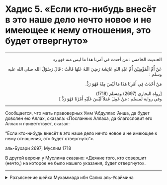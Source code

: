 
<h1 class="hadith-header">
  Хадис 5. «Если кто-нибудь внесёт в это наше дело нечто новоe и не имеющее к нему отношения, это будет отвергнуто»
</h1> 

<hr>

<p class="arabic-text" dir="rtl">الحـديث الخامس : من أحدث في أمرنا هذا ما ليس منه فهو رد</p>

<p class="arabic-text" dir="rtl">
 عَنْ أُمِّ الْمُؤْمِنِيْنَ أُمِّ عَبْدِ اللهِ عَائِشَةَ رَضِيَ اللهُ عَنْهَا قَالَتْ : قَالَ رَسُوْلُ الله صلى الله عليه وسلم : 
</p>

<p class="arabic-text" dir="rtl">
مَنْ أَحْدَثَ فِي أَمْرِنَا هَذَا مَا لَيْسَ مِنْهُ فَهُوَ رَدٌّ. 
</p>

<p class="arabic-subtext" dir="rtl">
[رواه البخاري (2697) ومسلم (1718) <br>
وفي رواية لمسلم : مَنْ عَمِلَ عَمَلاً لَيْسَ عَلَيْهِ أَمْرُنَا فَهُوَ رَدٌّ ] 
</p>

<hr>

<p class="russian-text"> 
Сообщается, что мать правоверных Умм ‘Абдуллах ‘Аиша, да будет доволен ею Аллах, сказала: «Посланник Аллаха, да благословит его Аллах и приветствует, сказал:
</p>

<p class="russian-text">
“Если кто-нибудь внесёт в это наше дело нечто новоe и не имеющее к нему отношения, это будет отвергнуто”».
</p>

<p class="russian-subtext">
аль-Бухари 2697; Муслим 1718
</p>

<p class="russian-subtext">
В другой версии у Муслима сказано: «Деяние того, кто совершит (нечто,) на которое не было нашего указания, будет отвергнуто».
</p>

<hr class="endline">

<details class="comments">
  <summary class="comments-title">Разъяснение шейха Мухаммада ибн Салих аль-Усаймина</summary>
  <p class="comments-text">
    У ‘Аиши (да будет доволен ею Аллах) была кунья «мать правоверных», потому что она была одной из жён Пророка ﷺ. Все матери правоверных носили эту кунью, поскольку Аллах сказал: «...а его жёны — их матери» (сура 33 «Аль-Ахзаб = Союзные племена», аят 6). Таким образом, каждая жена Пророка ﷺ является матерью правоверных. <br>У ‘Аиши также была кунья Умм ‘Абдаллах (‘мать ‘Абдаллаха’). <br>-----  <br>Означает ли это, что у неё родился ребёнок?  <br>Некоторые учёные заявляют, что у ‘Аиши случился выкидыш, который не выжил. Другие же учёные утверждают, что ‘Аиша никогда не рожала — ни мёртвого ребёнка, ни живого, причина же, по которой она взяла эту кунью, состоит в том, что имена ‘Абдаллах и ‘Абд-ар-Рахман наиболее любимы Аллахом [Муслим, No 2132]. <br>----- <br>‘Аиша была дочерью Абу Бакра ас-Сыддика . Пророк ﷺ заключил брачный договор с ней, когда ей было шесть лет, а женился на ней, когда она стала совершеннолетней (в девять лет). ‘Аиша передала мусульманской общине много знаний, в том числе по вопросам фикха. Она передала множество хадисов и была знатоком хадисоведения, а также факихом, прекрасно разбираясь в вопросах Шариата. <br>«[Если] кто внесёт в это наше дело то, что к нему не относится, это будет отвергнуто». В арабском языке это предложение является условным. То есть: если кто-то внесёт какое-либо новшество в религию, то это непременно будет отвергнуто. <br>Слово «внесёт» (ахдаса) означает ‘выдумает чтото новое’, ‘изобретёт то, чего не было раньше’. <br>Под «нашим делом» подразумевается наша религия и наш Шариат. <br>«То, что к нему не относится» — это то, что не установили Аллах и Его Посланник ﷺ. <br>Слова «это будет отвергнуто» означают, что нововведение не принимается, даже если это деяние было совершено искренне, ибо Аллах сказал: «А ведь им было велено лишь поклоняться Аллаху, искренне исповедуя пред Ним религию» (сура 98 «Аль-Баййина = Ясное знамение», аят 5) — а также: «От того, кто ищет иную религию помимо ислама, это никогда не будет принято, и в последней жизни он окажется среди потерпевших урон» (сура 3 «‘Али ‘Имран = Семейство ‘Имрана», аят 85). <br>В другой версии хадиса, которую привёл Муслим, сказано: «[Если] кто совершит деяние, на которое нет нашего указания, оно будет отвергнуто». Эта версия носит более общий характер, чем первый хадис. <br>Смысл второй версии хадиса состоит в следующем: «[Если] кто совершит деяние» — будь то поклонение, торговая сделка и т. п. «...на которое нет нашего указания», то есть это не велели совершать Аллах и Его Посланник. «...оно будет отвергнуто», то есть не принято. <br>Этот хадис является одной из основ ислама. На это указывают слова Всевышнего: «Таков Мой прямой путь. Следуйте по нему и не следуйте другими путями, поскольку они собьют вас с Его пути» (сура 6 «Аль-Ан‘ам = Скот», аят 153). Вышеупомянутые аяты также указывают на эту великую основу. <br>Исламские учёные, да будет милостив к ним Аллах, единодушны в том, что любое поклонение является действительным только при наличии двух условий: 1) искренность, то есть оно должно быть совершено только ради Аллаха; 2) соответствие Шариату, то есть оно должно следовать из того, чего придерживался Посланник Аллаха ﷺ. <br>Вывод о необходимости соответствия поклонения тому, что совершал Посланник ﷺ, был сделан на осно-вании данного хадиса, а также аятов Корана, которые приведены выше. <br>Полезные выводы, извлекаемые из этого хадиса: <br>1. Строго запрещается вносить какие-либо новшества в религию Аллаха, даже если человек это делает с благим намерением, сердце жаждет этого и готово принять. Подобные новшества в религии относятся к деяниям шайтана.  <br>----- <br>Если человек внёс такое новшество в религию, которое имеет основу в религии, однако совершил его не таким образом, который установлен в Шариате, то будет ли это отвергнуто или нет? <br>Это будет отвергнуто. Например, некоторые люди ввели в религию определённые виды поклонения, слова поминания Аллаха, моральноэтические нормы и т. п. Всё это не примется и будет отвергнуто.<br>-----<br>Необходимо знать, что следование за Посланником ﷺ может быть только тогда, когда деяние соответствует Шариату в шести вещах: причина, вид, мера, образ, время и место. Если деяние не соответствует хотя бы одному из этих шести условий, то оно недействительно и будет отвергнуто, ибо в таком случае человек внёс в религию Аллаха то, что к ней не относится. <br>Первое условие — причина. Деяние должно соответствовать Шариату в своей причине. Оно не будет принято, если человек совершит поклонение по такой причине, которую не установил Всевышний Аллах. <br>Пример 1. Если человек будет совершать два рак‘ата намаза всякий раз, когда он приходит домой, сделав это для себя обычаем, это будет отвергнуто. Несмотря на то что у совершения намаза есть основа в Шариате, связывание причины его совершения с той причиной, которая не установлена в Шариате, делает это деяние недействительным. <br>Пример 2. Если человек внесёт в религию праздник по случаю победы мусульман в битве при Бадре, то это деяние будет отвергнуто, потому что он связал причину праздника с тем, что не установили причиной ни Аллах, ни Его Посланник. <br>Второе условие — вид. Деяние должно соответствовать Шариату по своему виду. Если человек будет поклоняться Аллаху с помощью такого поклонения, которого Он не устанавливал, это деяние не будет принято. <br>Пример. Если кто-то принесёт в качестве ритуального жертвоприношения лошадь, то это деяние будет отвергнуто и не принято, потому что оно противоречит Шариату по своему виду. В качестве ритуального жертвоприношения могут быть принесены только следующие животные: верблюды, коровы, овцы и козы. Если же человек принесёт в жертву лошадь, чтобы раздать её мясо в качестве милостыни, то это дозволено, потому что человек вознамерился приблизиться к Аллаху не посредством жертвоприношения как вида поклонения, а через раздачу мяса жертвенного животного в виде милостыни. <br>Третье условие — мера. Деяние должно соответствовать Шариату в своей мере. Если человек будет поклоняться Аллаху сверх меры, которая установлена в Шариате, то это деяние не будет принято. <br>Пример. Если человек совершил ритуальное малое омовение (вуду’) четыре раза, то есть омыл каждую часть тела четырежды, то четвёртый раз не будет принят, ибо омовение перешло меру, установленную в Шариате. Более того, в одном из хадисов сообщается, что Пророк ﷺ трижды омыл части тела во время ритуального омовения, после чего сказал: «Кто сделает больше, тот поступил скверно, перешёл границы Аллаха и совершил беззаконие» [Абу Давуд, No 135; ан-Наса’и, No 140; Ибн Маджа, No 422. Хороший (хасан) согласно аль-Албани: Сахих аль-джами‘, No 7015]. <br>Четвёртое условие — образ. Деяние должно соответствовать Шариату по образу. Если человек будет поклоняться Аллаху таким образом, который не установлен в Шариате, то это не будет принято, но будет отвергнуто. <br>Пример 1. Если человек во время намаза совершит земной поклон до поясного поклона, то его намаз будет недействителен и отвергнут, потому что он не соответствует Шариату по своему образу. <br>Пример 2. Если человек совершит ритуальное омовение в обратном порядке, то есть начнёт с ног, потом станет протирать голову, затем мыть руки до локтей, после этого — лицо, то его ритуальное омовение будет недействительным, потому что манера его совершения противоречит Шариату. <br>Пятое условие — время. Деяние должно соответствовать Шариату по времени. <br>Пример 1. Если человек совершит намаз раньше положенного времени, то его намаз не будет принят, так как это деяние совершено не в установленное для него Шариатом время. <br>Пример 2. Если человек совершит ритуальное жертвоприношение (удхийя/курбан) до праздничного намаза в День жертвоприношения, то его деяние не будет принято в качестве ритуального жертвоприношения, потому что оно не совпадает с Шариатом по времени. <br>Пример 3. Если человек совершит благочестивое уединение с целью поклонения Аллаху (и‘тикяф) в неустановленное для этого время, то это дозволено, но не будет считаться таким же поклонением, как и‘тикяф в установленное Шариатом время. (Вне месяца рамадан совершать и‘тикяф разрешено, поскольку это подтвердил Пророк ﷺ в отношении ‘Умара ибн аль-Хаттаба , которому он велел выполнить данный обет в Заповедной мечети.) <br>Пример 4. Если человек без уважительной причины отложит какое-либо поклонение, установленное в строго определённое время, до того момента, когда срок его уже истёк, то оно будет отвергнуто. Например, если человек без уважительной причины совершит рассветный намаз после восхода солнца, то его намаз не будет принят, потому что он совершил такое деяние, на которое нет веления Аллаха и Его Посланника ﷺ. <br>Шестое условие — место. Деяние должно соответствовать Шариату по месту его совершения. <br>Пример. Если человек совершит благочестивое уединение с целью поклонения Аллаху (и‘тикяф) не в мечети, а, например, в медресе или дома, то его и‘тикяф не будет действительным, потому что это деяние не совпадает с тем местом, которое установлено в Шариате, — таким местом является только мечеть. <br>Обратите внимание на эти шесть основ и соизмеряйте с ними все дела поклонения, которые вы совершаете! <br>Ниже приводится ряд примеров, которые касаются различных сторон жизни. Деяния, о которых пойдёт речь в этих примерах, отвергаются, поскольку они противоречат повелению Аллаха и Его Посланника ﷺ. <br>Пример первый. Если кто занимается торговлей после второго призыва на пятничный намаз, притом что он относится к той категории людей, для которых пятничный намаз является обязательным, то заключённая им в этот период времени сделка купли-продажи недействительна, ибо она противоречит повелению Аллаха и Его Посланника ﷺ. Если такое произойдёт, необходимо расторгнуть сделку, вернув товар продавцу, а деньги, заплаченные за товар, — покупателю. Когда Пророку ﷺ сообщили, что за один са‘ фиников высшего сорта даётся два са‘ обычных фиников, а за два са‘ высшего сорта — три са‘ обычных фиников, он сказал: «Верните их!» — то есть отмените сделку купли-продажи, поскольку она противоречит повелению Аллаха и Его посланника. <br>Пример второй. Если девушка вышла замуж без опекуна, то этот брак является недействительным, поскольку Пророк ﷺ сказал: «Бракосочетание без опекуна недействительно» [Абу Давуд, No 2085; Тирмизи, No 1101; Ибн Маджа, No 1881. Достоверный согласно альАлбани: Сахих аль-джами‘, No 7555]. <br>Пример третий. Если муж разводится со своей женой в тот период, когда у неё месячные, то действителен ли развод или нет? Отвечая на этот вопрос, учёные разошлись во мнениях. Когда имаму Ахмаду, да будет милостив к нему Аллах, сообщили о мнении, что развод, данный во время месячных, недействителен, он сказал: «Это плохое мнение». Такова точка зрения имама Ахмада, который был великолепным знатоком хадисов и фикха, и, как мы видим, он порицал такое мнение. Аналогичным образом и другие учёные порицают мнение о недействительности развода, данного во время месячных, полагая, что развод во время месячных действителен и считается одним разводом. <br>Однако есть и такие учёные, которые придерживались иной точки зрения: развод, данный во время месячных, недействителен. К ним, например, относится шейх ислама Ибн Таймийя, да будет милостив к нему Аллах. <br>Таким образом, по данному вопросу среди учёных существуют разногласия. Я упомянул его лишь для того, чтобы другие люди не проявляли в нём небрежность, раздавая фетвы о недействительности развода во время месячных и обязывая народ следовать за этим только на этом основании. Например, ‘Умар ибн аль-Хаттаб вменил людям в обязанность считать тройное произнесение формулы развода за окончательный развод, когда сами люди обязали себя к этому. Произнесение тройной формулы развода во времена Пророка ﷺ, Абу Бакра и первых двух лет правления ‘Умара считалось однократным разводом. Однако, когда люди стали дерзко относиться к запретному, начав торопиться с тем, с чем им следовало бы помедлить, ‘Умар обязал их тем, к чему они сами себя обязали, сказав: «Поистине, люди торопятся с тем, с чем им следовало бы помедлить, так не обязать ли нам их к этому?» [Муслим, No 1472]. <br>Я поднял данную тему потому, что люди в наше время играют с вопросом развода. Например, приходит к тебе мужчина, у которого нет знаний, и говорит, что десять лет тому назад он развёлся со своей женой, когда у неё были месячные. Ты ему отвечаешь: «Развод состоялся», а он возражает: «Но ведь развод во время месячных относится к еретическому виду развода». Он говорит это, а сам чёрное не может отличить от белого. Задать же вопрос его побудило лишь половое влечение. Можно ли в подобной ситуации вынести фетву, сказав ему: «Твой развод не состоялся»? Конечно, нет! Ведь мы несём ответственность, за которую будем отвечать в День Воскрешения! Поэтому мы ему скажем: «Ты сам обязал себя к тому, что желал, так соблюдай же эту обязанность!» Вы только представьте себе: если у этой женщины закончился срок ‘идды, который последовал за этим разводом, и она вышла замуж за другого человека, неужели он придёт к её нынешнему мужу и скажет: «Эта женщина — моя жена»?! Он так не скажет, потому что сам обязал себя к этому, поэтому как мы можем посметь открыть для него такую возможность? <br>В любом случае большинство исламских учёных говорят, что развод во время месячных действителен, а о тех, кто говорит, что это не так, имам Ахмад сказал: «Это плохое мнение», то есть не следует его придерживаться. <br>Пример четвёртый. Один человек продал одну окию золота за полторы окии золота. Эта сделка является недействительной, потому что Пророк ﷺ сказал: «Золото [следует продавать] за золото, [равное ему] по весу» [Бухари, No 2176; Муслим, No 1584]. <br>Пример пятый. Человек, совершающий намаз в одежде, которую он насильно отобрал. Большинство учёных говорят: «Его намаз действителен, потому что запрет касается не намаза, а отбирания одежды силой независимо от того, молишься ты в ней или нет». Поэтому данный запрет не влияет на действительность намаза. Ведь Пророк ﷺ не сказал: «Не совершайте намаз в отобранной одежде!» Нет, он запретил забирать что-либо насильно, ибо это харам, но намаз от этого не нарушается. <br>Пример шестой. Человек, совершающий дополнительный намаз без причины в запретное для намаза время. Это деяние будет отвергнуто, потому что запрещён сам намаз в это время. <br>Пример седьмой. Человек, соблюдающий пост в Праздник разговения, знаменующий окончание рамадана. Это деяние будет отвергнуто, потому что запрещён сам пост в это время. <br>Пример восьмой. Человек, совершающий малое омовение водой, которую он насильно отобрал. Его омовение будет действительным, потому что запрет касается насильственного отбирания воды, а не совершения омовения такой водой. <br>Здесь действует важное правило: если в шариатском тексте передаётся о запрете самого поклонения, тогда оно будет недействительным. Если же запрет общий, не касающийся самого поклонения, то оно будет действительным. <br>Пример девятый. Один человек обманул другого человека при продаже. Сделка купли-продажи является действительной, потому что запрет касается лишь надувательства. Поэтому если человек, которого обманули, согласится на эту сделку, то она остаётся действительной. Пророк ﷺ сказал: «Не встречайте [караваны] с тем, что привозят [для продажи]. Если же кто-то встретит [караван] и купит что-либо, а потом хозяин [товара] явится на рынок, то он будет иметь право выбора» [Муслим, No 1519]. Обратите внимание, что Пророк ﷺ не сказал: «Эта покупка недействительна». Нет, он признал такие сделки действительными, но предоставил право выбора обманутому человеку, которого встретили за пределами города и у которого перекупили товар по заниженной цене: он имеет право расторгнуть эту сделку, хотя сама сделка купли-продажи действительна. <br>Таким образом, разница состоит в том, чтобы понять, на что направлен запрет: на само деяние или на то, что находится за пределами деяния. Если запрет состоит в самом деянии, то, несомненно, оно будет отвергнуто, поскольку если вы посчитаете запретное действительным, то это будет вызовом Аллаху и Его Посланнику ﷺ. Если же запрет направлен на то, что сопутствует деянию, но находится за его пределами, то само деяние остаётся действительным, а грех будет состоять в нарушении запрета. <br>Пример десятый. Человек, совершающий хадж на отобранные силой средства. Например, он отобрал у кого-то верблюда и совершил на нём хадж. Такой хадж будет действительным. Таково мнение большинства учёных, и оно правильное. Дело в том, что его грех состоит в насильственном захвате этого верблюда (или, скажем, машины), но к самому акту поклонения, то есть к хаджу, этот грех не относится. Ведь иногда человек совершает хадж и без средства передвижения, то есть этот грех никак не связан с обрядами хаджа. Некоторые же учёные сказали, что хадж в таком случае недействителен, и один из них продекламировал следующие строки: <br> ----- <br>Если хадж совершил на средства, <br>что добыты запретным путём, <br>этот хадж совершен не тобою, <br>а всего лишь твоим ослом! <br>-----<br>В другой версии хадиса, которую привёл Муслим, сказано: «[Если] кто совершит деяние, на которое нет нашего указания, оно будет отвергнуто». Этот хадис указывает на то, что если на какое-либо дело в религии нет веления Аллаха и Его Посланника ﷺ, то оно будет отвергнуто. Несомненно, что эти дела относятся только к поклонению, поскольку основа в поклонении — запрет, если нет шариатского доказательства, указывающего на дозволенность. <br>Так, если какой-то человек совершит обряд поклонения Великому и Всемогущему Аллаху, а другой человек выразит ему порицание, то вопрос первого человека «Какое шариатское доказательство указывает на то, что это дело запрещено?» будет неуместен, и правильным будет мнение порицающего, который ответит: «Шариатское доказательство состоит в том, что основа в делах поклонения — это запрет и воздержание, пока не будет установлено шариатское доказательство, что оно дозволено». <br>Что же касается мирских дел, не относящихся к поклонению, то их основа — дозволенность, независимо от того, относятся они к конкретным или общим деяниям. <br>Пример первый, касающийся конкретного деяния. Мужчина отправился на охоту за дичью, чтобы съесть её. Если другой мужчина выразит ему порицание, то вопрос первого мужчины «Какое шариатское доказательство указывает на то, что это дело запрещено?» будет уместен, и его мнение будет правильным, поскольку основа в мирских делах — их дозволенность, ибо Всевышний Аллах сказал: «Он — Тот, Кто сотворил для вас всё, что на земле» (сура 2 «АльБакара = Корова», аят 29). <br>Пример второй, касающийся общих деяний. Деяния, не относящиеся к делам поклонения, в своей основе дозволены. Мужчина делает что-то по дому, чинит машину, латает одежду и занимается другими подобными мирскими делами. Если другой мужчина выразит ему порицание, то вопрос первого мужчины «Какое шариатское доказательство указывает на то, что это дело запрещено?» будет уместен, и мнение совершающего деяние будет правильным, поскольку основа в мирских делах — дозволенность. <br>Эти два правила являются очень важными, и из них извлекается огромная польза. Основываясь на этом правиле, мы говорим, что поклонение делится на три части. <br>1. Если нам известно, что какое-то поклонение установлено в Шариате, то оно является дозволенным. <br>2. Если нам известно, что какое-то поклонение запрещено в Шариате, то оно является запретным. <br>3. Если нам неизвестно, установлено ли какое-то поклонение в Шариате или нет, то оно является запретным.  <br>Что же касается мирского, которое относится как к конкретным, так и к общим деяниям, то оно тоже делится на три части.  <br>1. Если нам известно, что какое-то дело разрешено в Шариате, то оно является дозволенным. Например, мясо диких ослов, поскольку его употреблял в пищу Пророк ﷺ [Муслим, No 1941].  <br>2. Если нам известно, что какое-то дело запрещено в Шариате, то оно является запретным. Например, мясо хищных животных, имеющих клыки.  <br>3. Если нам неизвестно, разрешено ли какое-то дело в Шариате или нет, то оно является дозволенным, потому что основа в делах, не относящихся к поклонению, — это их дозволенность. 
  </p>
</details>